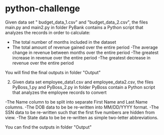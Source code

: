 # python-challenge

Given data set " budget_data_1.csv" and "budget_data_2.csv", the files main.py and main2.py in folder PyBank contains a Python script that analyzes the records in order to calculate:

- The total number of months included in the dataset 
- The total amount of revenue gained over the entire period
-The average change in revenue between months over the entire period
-The greatest increase in revenue over the entire period
-The greatest decrease in revenue over the entire period

You will find the final outputs in folder "Output"

2) Given data set employee_data1.csv and employee_data2.csv, the files PyBoss_1.py and PyBoss_2.py in folder PyBoss contain a Python script that analyzes the employee records to convert

-The Name column to be split into separate First Name and Last Name columns.
-The DOB data to be be re-written into MM/DD/YYYY format.
-The SSN data to be re-written such that the first five numbers are hidden from view.
-The State data to be be re-written as simple two-letter abbreviations.

You can find the outputs in folder "Output"
